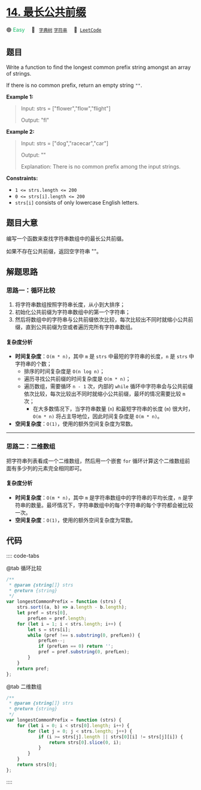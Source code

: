 # [14. 最长公共前缀](https://leetcode.com/problems/longest-common-prefix)

🟢 <font color=#15bd66>Easy</font>&emsp; 🔖&ensp; [`字典树`](/tag/trie.md) [`字符串`](/tag/string.md)&emsp; 🔗&ensp;[`LeetCode`](https://leetcode.com/problems/longest-common-prefix)

## 题目

Write a function to find the longest common prefix string amongst an array of
strings.

If there is no common prefix, return an empty string `""`.

**Example 1:**

> Input: strs = ["flower","flow","flight"]
>
> Output: "fl"

**Example 2:**

> Input: strs = ["dog","racecar","car"]
>
> Output: ""
>
> Explanation: There is no common prefix among the input strings.

**Constraints:**

- `1 <= strs.length <= 200`
- `0 <= strs[i].length <= 200`
- `strs[i]` consists of only lowercase English letters.

## 题目大意

编写一个函数来查找字符串数组中的最长公共前缀。

如果不存在公共前缀，返回空字符串 ""。

## 解题思路

### 思路一：循环比较

1. 将字符串数组按照字符串长度，从小到大排序；
2. 初始化公共前缀为字符串数组中的第一个字符串；
3. 然后将数组中的字符串与公共前缀依次比较，每次比较出不同时就缩小公共前缀，直到公共前缀为空或者遍历完所有字符串数组。

#### 复杂度分析

- **时间复杂度**：`O(m * n)`，其中 `m` 是 `strs` 中最短的字符串的长度，`n` 是 `strs` 中字符串的个数；
  - 排序的时间复杂度是 `O(n log n)`；
  - 遍历寻找公共前缀的时间复杂度是 `O(m * n)`；
  - 遍历数组，需要循环 `n - 1` 次，内部的 `while` 循环中字符串会与公共前缀依次比较，每次比较出不同时就缩小公共前缀，最坏的情况需要比较 `m` 次；
    - 在大多数情况下，当字符串数量 (`n`) 和最短字符串的长度 (`m`) 很大时，`O(m * n)` 将占主导地位，因此时间复杂度是 `O(m * n)`。
- **空间复杂度**：`O(1)`，使用的额外空间复杂度为常数。

---

### 思路二：二维数组

把字符串列表看成一个二维数组，然后用一个嵌套 `for` 循环计算这个二维数组前面有多少列的元素完全相同即可。

#### 复杂度分析

- **时间复杂度**：`O(m * n)`，其中 `m` 是字符串数组中的字符串的平均长度，`n` 是字符串的数量。最坏情况下，字符串数组中的每个字符串的每个字符都会被比较一次。
- **空间复杂度**：`O(1)`，使用的额外空间复杂度为常数。

## 代码

:::: code-tabs

@tab 循环比较

```javascript
/**
 * @param {string[]} strs
 * @return {string}
 */
var longestCommonPrefix = function (strs) {
	strs.sort((a, b) => a.length - b.length);
	let pref = strs[0],
		prefLen = pref.length;
	for (let i = 1; i < strs.length; i++) {
		let s = strs[i];
		while (pref !== s.substring(0, prefLen)) {
			prefLen--;
			if (prefLen == 0) return '';
			pref = pref.substring(0, prefLen);
		}
	}
	return pref;
};
```

@tab 二维数组

```javascript
/**
 * @param {string[]} strs
 * @return {string}
 */
var longestCommonPrefix = function (strs) {
	for (let i = 0; i < strs[0].length; i++) {
		for (let j = 0; j < strs.length; j++) {
			if (i >= strs[j].length || strs[0][i] != strs[j][i]) {
				return strs[0].slice(0, i);
			}
		}
	}
	return strs[0];
};
```

::::
